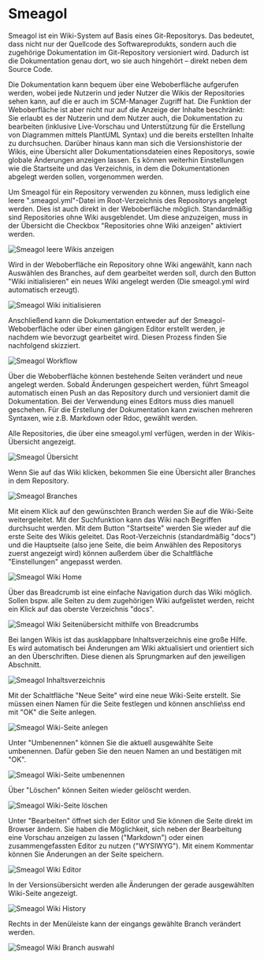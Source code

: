 # Smeagol

Smeagol ist ein Wiki-System auf Basis eines Git-Repositorys. Das bedeutet, dass nicht nur der Quellcode des Softwareprodukts, sondern auch die zugehörige Dokumentation im Git-Repository versioniert wird. Dadurch ist die Dokumentation genau dort, wo sie auch hingehört – direkt neben dem Source Code.  

Die Dokumentation kann bequem über eine Weboberfläche aufgerufen werden, wobei jede Nutzerin und jeder Nutzer die Wikis der Repositories sehen kann, auf die er auch im SCM-Manager Zugriff hat. Die Funktion der Weboberfläche ist aber nicht nur auf die Anzeige der Inhalte beschränkt: Sie erlaubt es der Nutzerin und dem Nutzer auch, die Dokumentation zu bearbeiten (inklusive Live-Vorschau und Unterstützung für die Erstellung von Diagrammen mittels PlantUML Syntax) und die bereits erstellten Inhalte zu durchsuchen. Darüber hinaus kann man sich die Versionshistorie der Wikis, eine Übersicht aller Dokumentationsdateien eines Repositorys, sowie globale Änderungen anzeigen lassen. Es können weiterhin Einstellungen wie die Startseite und das Verzeichnis, in dem die Dokumentationen abgelegt werden sollen, vorgenommen werden.

Um Smeagol für ein Repository verwenden zu können, muss lediglich eine leere 
".smeagol.yml"-Datei im Root-Verzeichnis des Repositorys angelegt werden. Dies ist auch direkt in der Weboberfläche möglich. Standardmäßig sind Repositories ohne Wiki ausgeblendet. Um diese anzuzeigen, muss in der Übersicht die Checkbox "Repositories ohne Wiki anzeigen" aktiviert werden.

![Smeagol leere Wikis anzeigen](figures/smeagol/SmeagolShowEmptyRepos_DE.png)

Wird in der Weboberfläche ein Repository ohne Wiki angewählt, kann nach Auswählen des Branches, auf dem gearbeitet werden soll, durch den Button "Wiki initialisieren" ein neues Wiki angelegt werden (Die smeagol.yml wird automatisch erzeugt).

![Smeagol Wiki initialisieren](figures/smeagol/SmeagolInitRepo_DE.png)

Anschlie&szlig;end kann die Dokumentation entweder auf der Smeagol-Weboberfläche oder über einen gängigen Editor erstellt werden, je nachdem wie bevorzugt gearbeitet wird. Diesen Prozess finden Sie nachfolgend skizziert.

![Smeagol Workflow](figures/smeagol/SmeagolWorkflow.png)

Über die Weboberfläche können bestehende Seiten verändert und neue angelegt werden. Sobald Änderungen gespeichert werden, führt Smeagol automatisch einen Push an das Repository durch und versioniert damit die Dokumentation. Bei der Verwendung eines Editors muss dies manuell geschehen. Für die Erstellung der Dokumentation kann zwischen mehreren Syntaxen, wie z.B. Markdown oder Rdoc, gewählt werden.

Alle Repositories, die über eine smeagol.yml verfügen, werden in der Wikis-Übersicht angezeigt.

![Smeagol Übersicht](figures/smeagol/SmeagolOverview_DE.png)

Wenn Sie auf das Wiki klicken, bekommen Sie eine Übersicht aller Branches in dem Repository.

![Smeagol Branches](figures/smeagol/SmeagolBranches_DE.png)

Mit einem Klick auf den gewünschten Branch werden Sie auf die Wiki-Seite weitergeleitet.
Mit der Suchfunktion kann das Wiki nach Begriffen durchsucht werden. Mit dem Button "Startseite" werden Sie wieder auf die erste Seite des Wikis geleitet.
Das Root-Verzeichnis (standardmäßig "docs") und die Hauptseite (also jene Seite, die beim Anwählen des Repositorys zuerst angezeigt wird) können außerdem über die Schaltfläche
"Einstellungen" angepasst werden.

![Smeagol Wiki Home](figures/smeagol/SmeagolWiki_DE.png)

Über das Breadcrumb ist eine einfache Navigation durch das Wiki möglich. Sollen bspw. alle Seiten zu dem zugehörigen Wiki aufgelistet werden, reicht ein Klick auf das oberste Verzeichnis "docs".

![Smeagol Wiki Seitenübersicht mithilfe von Breadcrumbs](figures/smeagol/SmeagolBreadcrumb_DE.png)

Bei langen Wikis ist das ausklappbare Inhaltsverzeichnis eine große Hilfe. Es wird automatisch bei Änderungen am Wiki aktualisiert und orientiert sich an den Überschriften. Diese dienen als Sprungmarken auf den jeweiligen Abschnitt.

![Smeagol Inhaltsverzeichnis](figures/smeagol/SmeagolTableOfContents_DE.png)

Mit der Schaltfläche "Neue Seite" wird eine neue Wiki-Seite erstellt. Sie müssen einen Namen für die Seite festlegen und können anschlie\ss end mit "OK" die Seite anlegen.

![Smeagol Wiki-Seite anlegen](figures/smeagol/SmeagolWikiNewPage_DE.png)

Unter "Umbenennen" können Sie die aktuell ausgewählte Seite umbenennen. Dafür geben Sie den neuen Namen an und bestätigen mit "OK".

![Smeagol Wiki-Seite umbenennen](figures/smeagol/SmeagolWikiRenamePage_DE.png)

Über "Löschen" können Seiten wieder gelöscht werden.

![Smeagol Wiki-Seite löschen](figures/smeagol/SmeagolWikiDeletePage_DE.png)

Unter "Bearbeiten" öffnet sich der Editor und Sie können die Seite direkt im Browser ändern. Sie haben die Möglichkeit, sich neben der Bearbeitung eine Vorschau anzeigen zu lassen ("Markdown") oder einen zusammengefassten Editor zu nutzen ("WYSIWYG"). Mit einem Kommentar können Sie Änderungen an der Seite speichern.

![Smeagol Wiki Editor](figures/smeagol/SmeagolEditor_DE.png)

In der Versionsübersicht werden alle Änderungen der gerade ausgewählten Wiki-Seite angezeigt.

![Smeagol Wiki History](figures/smeagol/SmeagolHistory_DE.png)

Rechts in der Menüleiste kann der eingangs gewählte Branch verändert werden.

![Smeagol Wiki Branch auswahl](figures/smeagol/SmeagolBranchDropdown_DE.png)


